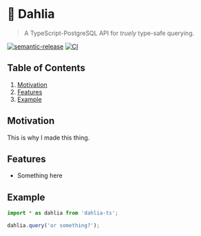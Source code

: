 # 🌺 Dahlia

> A TypeScript-PostgreSQL API for _truely_ type-safe querying.

[![semantic-release](https://img.shields.io/badge/%20%20%F0%9F%93%A6%F0%9F%9A%80-semantic--release-e10079.svg)](https://github.com/semantic-release/semantic-release) [![CI](https://github.com/zperrault/dahlia/workflows/CI/badge.svg?branch=master)](https://github.com/zperrault/dahlia/actions?query=workflow%3ACI+branch%3Amaster)

## Table of Contents

1. [Motivation](#motivation)
1. [Features](#features)
1. [Example](#example)

## Motivation

This is why I made this thing.

## Features

- Something here

## Example

```typescript
import * as dahlia from 'dahlia-ts';

dahlia.query('or something?');
```

